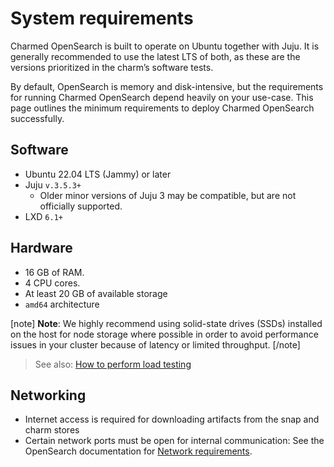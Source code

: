 # System requirements

Charmed OpenSearch is built to operate on Ubuntu together with Juju. It is generally recommended to use the latest LTS of both, as these are the versions prioritized in the charm’s software tests.

By default, OpenSearch is memory and disk-intensive, but the requirements for running Charmed OpenSearch depend heavily on your use-case. This page outlines the minimum requirements to deploy Charmed OpenSearch successfully. 

## Software

* Ubuntu 22.04 LTS (Jammy) or later
* Juju `v.3.5.3+` 
  * Older minor versions of Juju 3 may be compatible, but are not officially supported.
* LXD `6.1+`

## Hardware

* 16 GB of RAM.
* 4 CPU cores.
* At least 20 GB of available storage
*  `amd64` architecture

[note]
**Note**: We highly recommend using solid-state drives (SSDs) installed on the host for node storage where possible in order to avoid performance issues in your cluster because of latency or limited throughput.
[/note]

> See also: [How to perform load testing](/t/13987)

## Networking

* Internet access is required for downloading artifacts from the snap and charm stores
* Certain network ports must be open for internal communication: See the OpenSearch documentation for [Network requirements](https://opensearch.org/docs/2.6/install-and-configure/install-opensearch/index/#network-requirements).